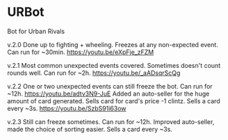 # URBot
Bot for Urban Rivals

v.2.0 
Done up to fighting + wheeling. Freezes at any non-expected event. Can run for ~30min.
https://youtu.be/eXpFje_zFZM

v.2.1
Most common unexpected events covered. Sometimes doesn't count rounds well. Can run for ~2h.
https://youtu.be/_aADsqrScQg

v.2.2
One or two unexpected events can still freeze the bot. Can run for ~12h.
https://youtu.be/adtv3N9-JuE
Added an auto-seller for the huge amount of card generated. Sells card for card's price -1 clintz. Sells a card every ~3s.
https://youtu.be/SzbS91i63ow

v.2.3
Still can freeze sometimes. Can run for ~12h.
Improved auto-seller, made the choice of sorting easier. Sells a card every ~3s.

